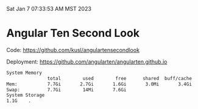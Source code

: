 Sat Jan  7 07:33:53 AM MST 2023

# Angular Ten Second Look

Code: https://github.com/kusl/angulartensecondlook

Deployment: https://github.com/angularten/angularten.github.io

```bash
System Memory
               total        used        free      shared  buff/cache   available
Mem:           7.7Gi       2.7Gi       1.6Gi       3.0Mi       3.4Gi       4.7Gi
Swap:          7.7Gi        14Mi       7.6Gi
System Storage
1.1G	.
```
```bash
